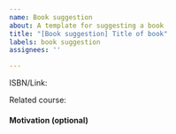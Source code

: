 ```yaml
---
name: Book suggestion
about: A template for suggesting a book
title: "[Book suggestion] Title of book"
labels: book suggestion
assignees: ''

---
```

[//]: # (This, and the other lines like it, are comments - you can choose to keep them, they won't display after submitting.)

[//]: # (ISBN or link is needed so I know which specific book you are referring to. If you can't supply either, please be very specific here instead)
ISBN/Link:

[//]: # (This doesn't have to be at my university. Please specify if it is another university. Do note I prioritize other universities less at the moment.)
Related course:

#### Motivation (optional)
[//]: # (Write something about how this book would benefit from being included)

